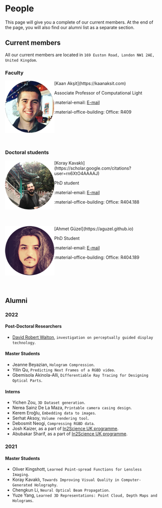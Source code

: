 # People
This page will give you a complete of our current members.
At the end of the page, you will also find our alumni list as a separate section.

## Current members
All our current members are located in `169 Euston Road, London NW1 2AE, United Kingdom`.

### Faculty


<div style="float: left; height:200px;" class="boxed">
<img align="left" src="../people/kaan_aksit.png" width="160" alt/>
</div>
[Kaan Akşit](https://kaanaksit.com)

Associate Professor of Computational Light

:material-email: [E-mail](mailto:k.aksit@ucl.ac.uk)

:material-office-building: Office: R409
<br clear="left"/>


### Doctoral students
<div style="float: left; height:200px;" class="boxed">
<img align='left' src="../people/koray_kavakli.png" width="160" alt/>
</div>
[Koray Kavaklı](https://scholar.google.com/citations?user=rn6XtO4AAAAJ)

PhD student

:material-email: [E-mail](mailto:K.Kavakli@cs.ucl.ac.uk)

:material-office-building: Office: R404.188
<br clear="left"/>


<div style="float: left; height:200px;" class="boxed">
<img align='left' src="../people/ahmet_guzel.png" width="160" alt/>
</div>
[Ahmet Güzel](https://aguzel.github.io)

PhD Student

:material-email: [E-mail](mailto:od20ahg@leeds.ac.uk)

:material-office-building: Office: R404.189
<br clear="left"/>


## Alumni

### 2022

#### Post-Doctoral Researchers
- [David Robert Walton](https://drwalton.github.io/), `investigation on perceptually guided display technology`.

#### Master Students
- Jeanne Beyazian, `Hologram Compression`.
- Yilin Qu, `Predicting Next Frames of a RGBD video`.
- Gbemisola Akinola-Alli, `Differentiable Ray Tracing for Designing Optical Parts`.

#### Interns
- Yichen Zou, `3D Dataset generation`.
- Nerea Sainz De La Maza, `Printable camera casing design`.
- Kerem Eroğlu, `Embedding data to images`.
- Serhat Aksoy, `Volume rendering tool`.
- Debosmit Neogi, `Compressing RGBD data`.
- Josh Kaizer, as a part of [In2Science UK programme](https://in2scienceuk.org/).
- Abubakar Sharif, as a part of [In2Science UK programme](https://in2scienceuk.org/).


### 2021

#### Master Students
- Oliver Kingshott, `Learned Point-spread Functions for Lensless Imaging`.
- Koray Kavaklı, `Towards Improving Visual Quality in Computer-Generated Holography`.
- Chengkun Li, `Neural Optical Beam Propagation`.
- Yuze Yang, `Learned 3D Representations: Point Cloud, Depth Maps and Holograms`.

